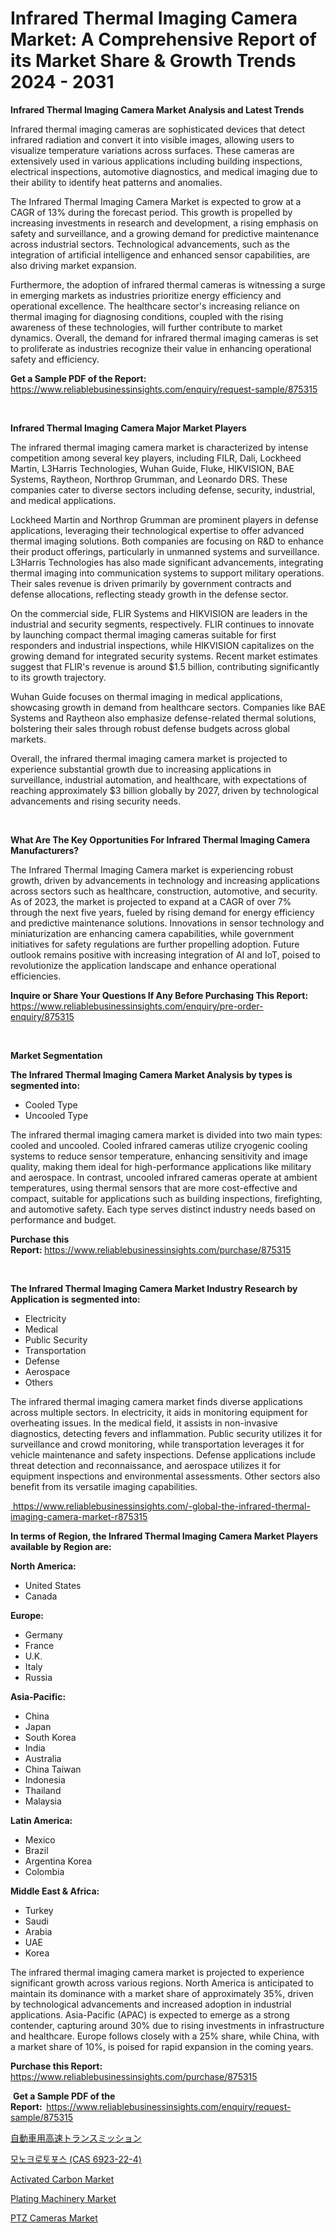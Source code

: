 <p><h1>Infrared Thermal Imaging Camera Market: A Comprehensive Report of its Market Share & Growth Trends 2024 - 2031</h1></p><p><strong>Infrared Thermal Imaging Camera Market Analysis and Latest Trends</strong></p>
<p><p>Infrared thermal imaging cameras are sophisticated devices that detect infrared radiation and convert it into visible images, allowing users to visualize temperature variations across surfaces. These cameras are extensively used in various applications including building inspections, electrical inspections, automotive diagnostics, and medical imaging due to their ability to identify heat patterns and anomalies.</p><p>The Infrared Thermal Imaging Camera Market is expected to grow at a CAGR of 13% during the forecast period. This growth is propelled by increasing investments in research and development, a rising emphasis on safety and surveillance, and a growing demand for predictive maintenance across industrial sectors. Technological advancements, such as the integration of artificial intelligence and enhanced sensor capabilities, are also driving market expansion. </p><p>Furthermore, the adoption of infrared thermal cameras is witnessing a surge in emerging markets as industries prioritize energy efficiency and operational excellence. The healthcare sector's increasing reliance on thermal imaging for diagnosing conditions, coupled with the rising awareness of these technologies, will further contribute to market dynamics. Overall, the demand for infrared thermal imaging cameras is set to proliferate as industries recognize their value in enhancing operational safety and efficiency.</p></p>
<p><strong>Get a Sample PDF of the Report:&nbsp;</strong> <a href="https://www.reliablebusinessinsights.com/enquiry/request-sample/875315">https://www.reliablebusinessinsights.com/enquiry/request-sample/875315</a></p>
<p>&nbsp;</p>
<p><strong>Infrared Thermal Imaging Camera Major Market Players</strong></p>
<p><p>The infrared thermal imaging camera market is characterized by intense competition among several key players, including FILR, Dali, Lockheed Martin, L3Harris Technologies, Wuhan Guide, Fluke, HIKVISION, BAE Systems, Raytheon, Northrop Grumman, and Leonardo DRS. These companies cater to diverse sectors including defense, security, industrial, and medical applications.</p><p>Lockheed Martin and Northrop Grumman are prominent players in defense applications, leveraging their technological expertise to offer advanced thermal imaging solutions. Both companies are focusing on R&D to enhance their product offerings, particularly in unmanned systems and surveillance. L3Harris Technologies has also made significant advancements, integrating thermal imaging into communication systems to support military operations. Their sales revenue is driven primarily by government contracts and defense allocations, reflecting steady growth in the defense sector.</p><p>On the commercial side, FLIR Systems and HIKVISION are leaders in the industrial and security segments, respectively. FLIR continues to innovate by launching compact thermal imaging cameras suitable for first responders and industrial inspections, while HIKVISION capitalizes on the growing demand for integrated security systems. Recent market estimates suggest that FLIR's revenue is around $1.5 billion, contributing significantly to its growth trajectory.</p><p>Wuhan Guide focuses on thermal imaging in medical applications, showcasing growth in demand from healthcare sectors. Companies like BAE Systems and Raytheon also emphasize defense-related thermal solutions, bolstering their sales through robust defense budgets across global markets.</p><p>Overall, the infrared thermal imaging camera market is projected to experience substantial growth due to increasing applications in surveillance, industrial automation, and healthcare, with expectations of reaching approximately $3 billion globally by 2027, driven by technological advancements and rising security needs.</p></p>
<p>&nbsp;</p>
<p><strong>What Are The Key Opportunities For Infrared Thermal Imaging Camera Manufacturers?</strong></p>
<p><p>The Infrared Thermal Imaging Camera market is experiencing robust growth, driven by advancements in technology and increasing applications across sectors such as healthcare, construction, automotive, and security. As of 2023, the market is projected to expand at a CAGR of over 7% through the next five years, fueled by rising demand for energy efficiency and predictive maintenance solutions. Innovations in sensor technology and miniaturization are enhancing camera capabilities, while government initiatives for safety regulations are further propelling adoption. Future outlook remains positive with increasing integration of AI and IoT, poised to revolutionize the application landscape and enhance operational efficiencies.</p></p>
<p><strong>Inquire or Share Your Questions If Any Before Purchasing This Report:</strong> <a href="https://www.reliablebusinessinsights.com/enquiry/pre-order-enquiry/875315">https://www.reliablebusinessinsights.com/enquiry/pre-order-enquiry/875315</a></p>
<p>&nbsp;</p>
<p><strong>Market Segmentation</strong></p>
<p><strong>The Infrared Thermal Imaging Camera Market Analysis by types is segmented into:</strong></p>
<p><ul><li>Cooled Type</li><li>Uncooled Type</li></ul></p>
<p><p>The infrared thermal imaging camera market is divided into two main types: cooled and uncooled. Cooled infrared cameras utilize cryogenic cooling systems to reduce sensor temperature, enhancing sensitivity and image quality, making them ideal for high-performance applications like military and aerospace. In contrast, uncooled infrared cameras operate at ambient temperatures, using thermal sensors that are more cost-effective and compact, suitable for applications such as building inspections, firefighting, and automotive safety. Each type serves distinct industry needs based on performance and budget.</p></p>
<p><strong>Purchase this Report:&nbsp;</strong><a href="https://www.reliablebusinessinsights.com/purchase/875315">https://www.reliablebusinessinsights.com/purchase/875315</a></p>
<p>&nbsp;</p>
<p><strong>The Infrared Thermal Imaging Camera Market Industry Research by Application is segmented into:</strong></p>
<p><ul><li>Electricity</li><li>Medical</li><li>Public Security</li><li>Transportation</li><li>Defense</li><li>Aerospace</li><li>Others</li></ul></p>
<p><p>The infrared thermal imaging camera market finds diverse applications across multiple sectors. In electricity, it aids in monitoring equipment for overheating issues. In the medical field, it assists in non-invasive diagnostics, detecting fevers and inflammation. Public security utilizes it for surveillance and crowd monitoring, while transportation leverages it for vehicle maintenance and safety inspections. Defense applications include threat detection and reconnaissance, and aerospace utilizes it for equipment inspections and environmental assessments. Other sectors also benefit from its versatile imaging capabilities.</p></p>
<p><a href="https://www.reliablebusinessinsights.com/-global-the-infrared-thermal-imaging-camera-market-r875315">&nbsp;https://www.reliablebusinessinsights.com/-global-the-infrared-thermal-imaging-camera-market-r875315</a></p>
<p><strong>In terms of Region, the Infrared Thermal Imaging Camera Market Players available by Region are:</strong></p>
<p>
    <p> <strong> North America: </strong>
        <ul>
            <li>United States</li>
            <li>Canada</li>
        </ul>
        </p> 
    <p> <strong> Europe: </strong>
        <ul>
            <li>Germany</li>
            <li>France</li>
            <li>U.K.</li>
            <li>Italy</li>
            <li>Russia</li>
        </ul>
        </p> 
    <p> <strong> Asia-Pacific: </strong>
        <ul>
            <li>China</li>
            <li>Japan</li>
            <li>South Korea</li>
            <li>India</li>
            <li>Australia</li>
            <li>China Taiwan</li>
            <li>Indonesia</li>
            <li>Thailand</li>
            <li>Malaysia</li>
        </ul>
        </p> 
    <p> <strong> Latin America: </strong>
        <ul>
            <li>Mexico</li>
            <li>Brazil</li>
            <li>Argentina Korea</li>
            <li>Colombia</li>
        </ul>
        </p> 
    <p> <strong> Middle East & Africa: </strong>
        <ul>
            <li>Turkey</li>
            <li>Saudi</li>
            <li>Arabia</li>
            <li>UAE</li>
            <li>Korea</li>
        </ul>
    </p>
    </p>
<p><p>The infrared thermal imaging camera market is projected to experience significant growth across various regions. North America is anticipated to maintain its dominance with a market share of approximately 35%, driven by technological advancements and increased adoption in industrial applications. Asia-Pacific (APAC) is expected to emerge as a strong contender, capturing around 30% due to rising investments in infrastructure and healthcare. Europe follows closely with a 25% share, while China, with a market share of 10%, is poised for rapid expansion in the coming years.</p></p>
<p><strong>Purchase this Report: </strong><a href="https://www.reliablebusinessinsights.com/purchase/875315">https://www.reliablebusinessinsights.com/purchase/875315</a></p>
<p>&nbsp;<strong>Get a Sample PDF of the Report:&nbsp;&nbsp;</strong><a href="https://www.reliablebusinessinsights.com/enquiry/request-sample/875315">https://www.reliablebusinessinsights.com/enquiry/request-sample/875315</a></p>
<p><strong></strong></p>
<p><p><a href="https://medium.com/@drfg4t/automotive-high-speed-transmission-b623f1df2fcf">自動車用高速トランスミッション</a></p><p><a href="https://medium.com/@joespinka88967/monocrotophos-cas-6923-22-4-market-%EC%9D%98-%EA%B8%80%EB%A1%9C%EB%B2%8C-%EC%8B%9C%EC%9E%A5-%EA%B0%9C%EC%9A%94%EB%8A%94-%EC%A0%84-%EC%84%B8%EA%B3%84-%EB%B0%8F-%EC%A3%BC%EC%9A%94-%EC%8B%9C%EC%9E%A5%EC%9D%98-%EC%82%B0%EC%97%85%EC%97%90-%EC%98%81%ED%96%A5%EC%9D%84-%EB%AF%B8%EC%B9%98%EB%8A%94-%EC%A3%BC%EC%9A%94-%ED%8A%B8%EB%A0%8C%EB%93%9C%EC%97%90-%EB%8C%80%ED%95%9C-%EB%8F%85%ED%8A%B9%ED%95%9C-%EA%B4%80%EC%A0%90%EC%9D%84-920c8d857158">모노크로토포스 (CAS 6923-22-4)</a></p><p><a href="https://medium.com/@alexander.murray3455/this-report-aims-to-deliver-an-in-depth-analysis-of-the-global-activated-carbon-market-offering-4340155c16f7?postPublishedType=initial">Activated Carbon Market</a></p><p><a href="https://www.linkedin.com/pulse/plating-machinery-market-size-share-competitive-landscape-5fwzc?trackingId=BgKCnOEGQnS3hqBCp%2FU3LA%3D%3D">Plating Machinery Market</a></p><p><a href="https://medium.com/@kylie.mathis078/the-global-ptz-cameras-market-is-expected-to-witness-a-compound-annual-growth-rate-cagr-of-13-3-33b1a18c661c">PTZ Cameras Market</a></p></p>